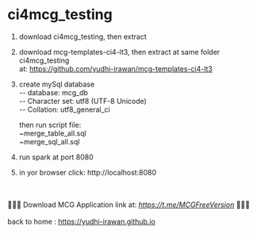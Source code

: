 # ci4mcg_testing

1. 	download ci4mcg_testing, then extract

2. 	download mcg-templates-ci4-lt3, then extract at same folder ci4mcg_testing
	<br>at: https://github.com/yudhi-irawan/mcg-templates-ci4-lt3
	
3. 	create mySql database
	<br>-- database: mcg_db	
	<br>-- Character set: utf8 (UTF-8 Unicode)
	<br>-- Collation: utf8_general_ci
	
	then run script file:
	<br>~merge_table_all.sql
	<br>~merge_sql_all.sql
	
4. 	run spark at port 8080

5. 	in yor browser click: http://localhost:8080

<br><br>
💞️💞️💞️ <span class="font-weight-bold">Download</span> MCG Application link at:
<i>	
<a href="https://t.me/MCGFreeVersion">https://t.me/MCGFreeVersion</a>
</i>💞️💞️💞️
<br><br>
back to home : https://yudhi-irawan.github.io
